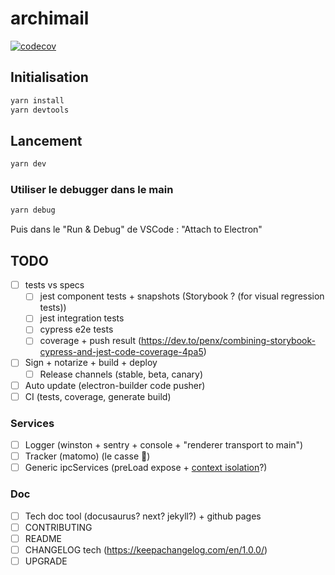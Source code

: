 # archimail
[![codecov](https://codecov.io/gh/SocialGouv/archimail/branch/main/graph/badge.svg?token=JPCHQWKTKZ)](https://codecov.io/gh/SocialGouv/archimail)

## Initialisation
```sh
yarn install
yarn devtools
```

## Lancement
```sh
yarn dev
```

### Utiliser le debugger dans le main
```sh
yarn debug
```
Puis dans le "Run & Debug" de VSCode : "Attach to Electron"

## TODO
- [ ] tests vs specs
  - [ ] jest component tests + snapshots (Storybook ? (for visual regression tests))
  - [ ] jest integration tests
  - [ ] cypress e2e tests
  - [ ] coverage + push result (https://dev.to/penx/combining-storybook-cypress-and-jest-code-coverage-4pa5)
- [ ] Sign + notarize + build + deploy
  - [ ] Release channels (stable, beta, canary)
- [ ] Auto update (electron-builder code pusher)
- [ ] CI (tests, coverage, generate build)
### Services
- [ ] Logger (winston + sentry + console + "renderer transport to main")
- [ ] Tracker (matomo) (le casse 🍒)
- [ ] Generic ipcServices (preLoad expose + [context isolation](https://www.electronjs.org/docs/latest/tutorial/context-isolation)?)

### Doc
- [ ] Tech doc tool (docusaurus? next? jekyll?) + github pages
- [ ] CONTRIBUTING
- [ ] README
- [ ] CHANGELOG tech (https://keepachangelog.com/en/1.0.0/)
- [ ] UPGRADE
